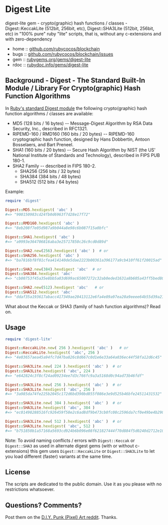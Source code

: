 # Digest Lite


digest-lite gem - crypto(graphic) hash functions / classes - Digest::KeccakLite (512bit, 256bit, etc), Digest::SHA3Lite (512bit, 256bit, etc) in "100% pure" ruby "lite" scripts, that is, without any c-extensions and with zero-dependency



* home  :: [github.com/rubycocos/blockchain](https://github.com/rubycocos/blockchain)
* bugs  :: [github.com/rubycocos/blockchain/issues](https://github.com/rubycocos/blockchain/issues)
* gem   :: [rubygems.org/gems/digest-lite](https://rubygems.org/gems/digest-lite)
* rdoc  :: [rubydoc.info/gems/digest-lite](http://rubydoc.info/gems/digest-lite)




## Background -  Digest - The Standard Built-In Module / Library For Crypto(graphic) Hash Function Algorithms

In [Ruby's standard Digest module](https://github.com/ruby/digest) the following crypto(graphic) hash function algorithms / classes
are available:

- MD5  (128 bits / 16 bytes) -- Message-Digest Algorithm by RSA Data Security, Inc., described in RFC1321.
- RIPEMD-160 / RMD160  (160 bits / 20 bytes) -- RIPEMD-160 cryptographic hash function, designed by Hans Dobbertin, Antoon Bosselaers, and Bart Preneel.
- SHA1  (160 bits / 20 bytes) -- Secure Hash Algorithm by NIST (the US' National Institute of Standards and Technology), described in FIPS PUB 180-1.
- SHA2 Family -- described in FIPS 180-2.
  - SHA256  (256 bits / 32 bytes)
  - SHA384  (384 bits / 48 bytes)
  - SHA512  (512 bits / 64 bytes)

Example:

``` ruby
require 'digest'

Digest::MD5.hexdigest( 'abc' )
#=> "900150983cd24fb0d6963f7d28e17f72"

Digest::RMD160.hexdigest( 'abc' )
#=> "8eb208f7e05d987a9b044a8e98c6b087f15a0bfc"

Digest::SHA1.hexdigest( 'abc' )
#=> "a9993e364706816aba3e25717850c26c9cd0d89d"

Digest::SHA2.new(256).hexdigest( 'abc' )  # or
Digest::SHA256.hexdigest( 'abc' )
#=> "ba7816bf8f01cfea414140de5dae2223b00361a396177a9cb410ff61f20015ad"

Digest::SHA2.new(384).hexdigest 'abc'  # or
Digest::SHA384.hexdigest 'abc'
#=> "cb00753f45a35e8bb5a03d699ac65007272c32ab0eded1631a8b605a43ff5bed8086072ba1e7cc2358baeca134c825a7"

Digest::SHA2.new(512).hexdigest 'abc'   # or
Digest::SHA512.hexdigest 'abc'
#=> "ddaf35a193617abacc417349ae20413112e6fa4e89a97ea20a9eeee64b55d39a2192992a274fc1a836ba3c23a3feebbd454d4423643ce80e2a9ac94fa54ca49f"
```


What about the Keccak or SHA3 (family of hash function algorithms)?   Read on.


## Usage


``` ruby
require 'digest-lite'

Digest::KeccakLite.new( 256 ).hexdigest( 'abc' )   # or
Digest::KeccakLite.hexdigest( 'abc', 256 )
#=> "4e03657aea45a94fc7d47ba826c8d667c0d1e6e33a64a036ec44f58fa12d6c45"

Digest::SHA3Lite.new( 224 ).hexdigest( 'abc' )  # or
Digest::SHA3Lite.hexdigest( 'abc', 224 )
#=> "e642824c3f8cf24ad09234ee7d3c766fc9a3a5168d0c94ad73b46fdf"

Digest::SHA3Lite.new( 256 ).hexdigest( 'abc' )  # or
Digest::SHA3Lite.hexdigest( 'abc', 256 )
#=> "3a985da74fe225b2045c172d6bd390bd855f086e3e9d525b46bfe24511431532"

Digest::SHA3Lite.new( 384 ).hexdigest( 'abc' )  # or
Digest::SHA3Lite.hexdigest( 'abc', 384 )
#=> "ec01498288516fc926459f58e2c6ad8df9b473cb0fc08c2596da7cf0e49be4b298d88cea927ac7f539f1edf228376d25"

Digest::SHA3Lite.new( 512 ).hexdigest( 'abc' )  # or
Digest::SHA3Lite.hexdigest( 'abc', 512 )
#=> "b751850b1a57168a5693cd924b6b096e08f621827444f70d884f5d0240d2712e10e116e9192af3c91a7ec57647e3934057340b4cf408d5a56592f8274eec53f0"
```



Note:  To avoid naming conflicts / errors with
`Digest::Keccak` or `Digest::SHA3` as used in alternate
digest gems (with or without c-extensions)  this gem
uses  `Digest::KeccakLite` or `Digest::SHA3Lite`
to let you load different (faster) variants
 at the same time.





## License

The scripts are dedicated to the public domain.
Use it as you please with no restrictions whatsoever.


## Questions? Comments?


Post them on the [D.I.Y. Punk (Pixel) Art reddit](https://old.reddit.com/r/DIYPunkArt). Thanks.

